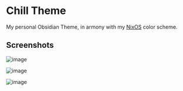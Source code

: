 # Chill Theme

My personal Obsidian Theme, in armony with my [NixOS](https://github.com/San7o/nixos-dotfiles) color scheme.

## Screenshots

![image](https://github.com/user-attachments/assets/cd73c2f0-365a-4478-a69c-980eb6c2ab59)

![image](https://github.com/user-attachments/assets/f09cb0a7-a6d0-40a3-b960-5c360c07352c)

![image](https://github.com/user-attachments/assets/02ce8e5d-8721-4210-846b-05cccb4f338c)
